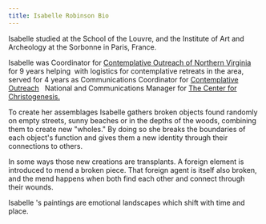```yaml
---
title: Isabelle Robinson Bio
---
```


Isabelle studied at the School of the Louvre, and the Institute of Art and Archeology at the Sorbonne in Paris, France.

Isabelle was Coordinator for [](https://contemplativeoutreachnova.com/)[Contemplative Outreach of Northern Virginia](https://contemplativeoutreachnova.com/)   for 9 years helping  with logistics for contemplative retreats in the area, served for 4 years as Communications Coordinator for[](https://www.contemplativeoutreach.org/) [Contemplative Outreach](https://www.contemplativeoutreach.org/)   National and Communications Manager for [The Center for Christogenesis.](https://christogenesis.org/)

To create her assemblages Isabelle gathers broken objects found randomly on empty streets, sunny beaches or in the depths of the woods, combining them to create new "wholes." By doing so she breaks the boundaries of each object's function and gives them a new identity through their connections to others.

In some ways those new creations are transplants. A foreign element is introduced to mend a broken piece. That foreign agent is itself also broken, and the mend happens when both find each other and connect through their wounds.

Isabelle 's paintings are emotional landscapes which shift with time and place.
